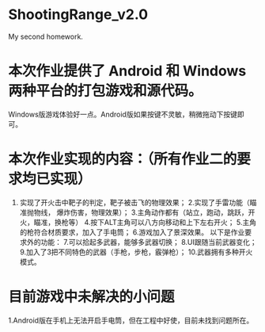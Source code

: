 # ShootingRange_v2.0
 My second homework.

# 本次作业提供了 Android 和 Windows 两种平台的打包游戏和源代码。
Windows版游戏体验好一点。Android版如果按键不灵敏，稍微拖动下按键即可。

# 本次作业实现的内容：（所有作业二的要求均已实现）
1. 实现了开火击中靶子的判定，靶子被击飞的物理效果；
2.实现了手雷功能（瞄准抛物线， 爆炸伤害，物理效果）；
3.主角动作都有（站立，跑动，跳跃，开火，瞄准，换枪等）
4.按下ALT主角可以八方向移动和上下左右开火；
5.主角的枪符合材质要求，加入了手电筒；
6.游戏加入了景深效果。
以下是作业要求外的功能：
7.可以拾起多武器，能够多武器切换；
8.UI跟随当前武器变化；
9.加入了3把不同特色的武器（手枪，步枪，霰弹枪）；
10.武器拥有多种开火模式。

# 目前游戏中未解决的小问题
1.Android版在手机上无法开启手电筒，但在工程中好使，目前未找到问题所在。


